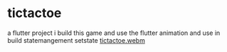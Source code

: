 # tictactoe

a flutter project i build this game and use the flutter animation and use in build statemangement setstate 
[tictactoe.webm](https://github.com/user-attachments/assets/49cfe3ae-e33c-43d8-a860-e176e0641830)
